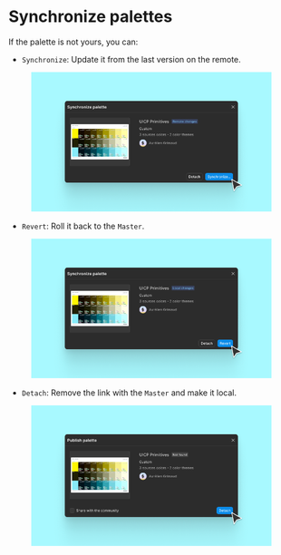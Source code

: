 # Synchronize palettes

If the palette is not yours, you can:

* `Synchronize`: Update it from the last version on the remote.

<figure><img src="../../.gitbook/assets/publish-palette_sync-pull.png" alt=""><figcaption></figcaption></figure>

* `Revert`: Roll it back to the `Master`.

<figure><img src="../../.gitbook/assets/publish-palette_sync-revert.png" alt=""><figcaption></figcaption></figure>

* `Detach`: Remove the link with the `Master` and make it local.

<figure><img src="../../.gitbook/assets/publish-palette_sync-detach.png" alt=""><figcaption></figcaption></figure>
